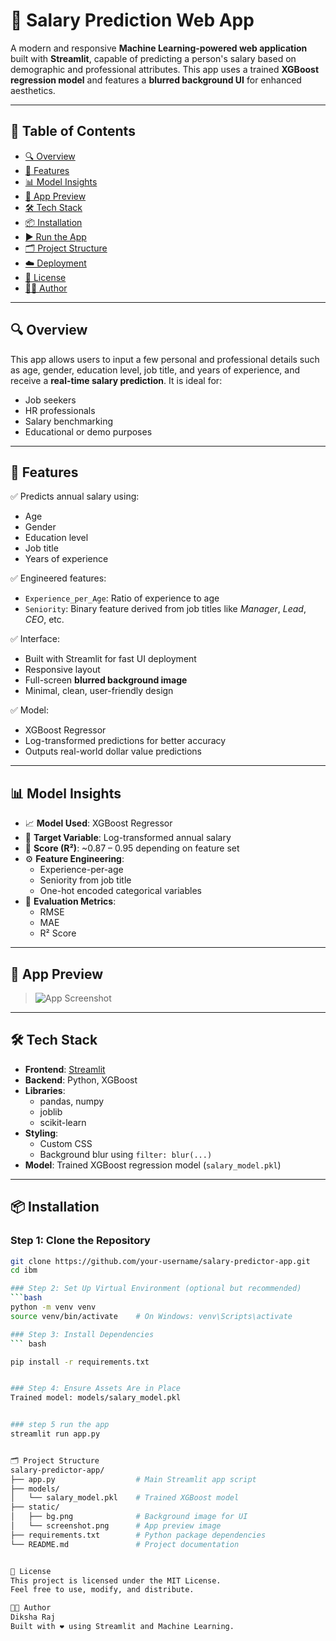 # 💼 Salary Prediction Web App

A modern and responsive **Machine Learning-powered web application** built with **Streamlit**, capable of predicting a person's salary based on demographic and professional attributes. This app uses a trained **XGBoost regression model** and features a **blurred background UI** for enhanced aesthetics.

---

## 🧭 Table of Contents

- [🔍 Overview](#-overview)
- [🎯 Features](#-features)
- [📊 Model Insights](#-model-insights)
- [📸 App Preview](#-app-preview)
- [🛠️ Tech Stack](#️-tech-stack)
- [📦 Installation](#-installation)
- [▶️ Run the App](#️-run-the-app)
- [🗂️ Project Structure](#️-project-structure)
- [☁️ Deployment](#️-deployment)
- [📃 License](#-license)
- [👩‍💻 Author](#-author)

---

## 🔍 Overview

This app allows users to input a few personal and professional details such as age, gender, education level, job title, and years of experience, and receive a **real-time salary prediction**. It is ideal for:
- Job seekers
- HR professionals
- Salary benchmarking
- Educational or demo purposes

---

## 🎯 Features

✅ Predicts annual salary using:
- Age  
- Gender  
- Education level  
- Job title  
- Years of experience  

✅ Engineered features:
- `Experience_per_Age`: Ratio of experience to age  
- `Seniority`: Binary feature derived from job titles like *Manager*, *Lead*, *CEO*, etc.

✅ Interface:
- Built with Streamlit for fast UI deployment
- Responsive layout
- Full-screen **blurred background image**
- Minimal, clean, user-friendly design

✅ Model:
- XGBoost Regressor
- Log-transformed predictions for better accuracy
- Outputs real-world dollar value predictions

---

## 📊 Model Insights

- 📈 **Model Used**: XGBoost Regressor
- 🔁 **Target Variable**: Log-transformed annual salary
- 🎯 **Score (R²)**: ~0.87 – 0.95 depending on feature set
- ⚙️ **Feature Engineering**:
  - Experience-per-age
  - Seniority from job title
  - One-hot encoded categorical variables
- 🧪 **Evaluation Metrics**:
  - RMSE
  - MAE
  - R² Score

---

## 📸 App Preview

> ![App Screenshot](static/screenshot.png)

---

## 🛠️ Tech Stack

- **Frontend**: [Streamlit](https://streamlit.io)
- **Backend**: Python, XGBoost
- **Libraries**:
  - pandas, numpy
  - joblib
  - scikit-learn
- **Styling**:
  - Custom CSS
  - Background blur using `filter: blur(...)`
- **Model**: Trained XGBoost regression model (`salary_model.pkl`)

---

## 📦 Installation

### Step 1: Clone the Repository
```bash
git clone https://github.com/your-username/salary-predictor-app.git
cd ibm

### Step 2: Set Up Virtual Environment (optional but recommended)
```bash
python -m venv venv
source venv/bin/activate    # On Windows: venv\Scripts\activate

### Step 3: Install Dependencies
``` bash

pip install -r requirements.txt


### Step 4: Ensure Assets Are in Place
Trained model: models/salary_model.pkl


### step 5 run the app
streamlit run app.py


🗂️ Project Structure
salary-predictor-app/
├── app.py                  # Main Streamlit app script
├── models/
│   └── salary_model.pkl    # Trained XGBoost model
├── static/
│   ├── bg.png              # Background image for UI
│   └── screenshot.png      # App preview image
├── requirements.txt        # Python package dependencies
└── README.md               # Project documentation


📃 License
This project is licensed under the MIT License.
Feel free to use, modify, and distribute.

👩‍💻 Author
Diksha Raj
Built with ❤️ using Streamlit and Machine Learning.